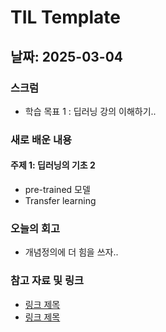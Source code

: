 # TIL Template

## 날짜: 2025-03-04

### 스크럼
- 학습 목표 1 : 딥러닝 강의 이해하기..

### 새로 배운 내용
#### 주제 1: 딥러닝의 기초 2
- pre-trained 모델
- Transfer learning

### 오늘의 회고
- 개념정의에 더 힘을 쓰자..

### 참고 자료 및 링크
- [링크 제목](URL)
- [링크 제목](URL)
